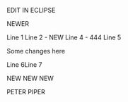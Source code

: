EDIT IN ECLIPSE

NEWER

Line 1
Line 2 - NEW
Line 4 - 444
Line 5

Some changes here

Line 6Line 7

NEW
NEW 
NEW

PETER PIPER
